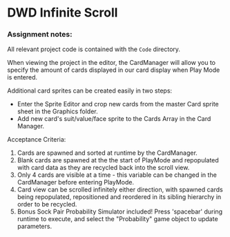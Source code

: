 # DWD Infinite Scroll

### Assignment notes:
 
All relevant project code is contained with the `Code` directory.

When viewing the project in the editor, the CardManager will allow you to specify the amount of cards displayed in our card display when Play Mode is entered.

Additional card sprites can be created easily in two steps:

- Enter the Sprite Editor and crop new cards from the master Card sprite sheet in the Graphics folder.
- Add new card's suit/value/face sprite to the Cards Array in the Card Manager.

Acceptance Criteria:

1. Cards are spawned and sorted at runtime by the CardManager.
2. Blank cards are spawned at the the start of PlayMode and repopulated with card data as they are recycled back into the scroll view.
3. Only 4 cards are visible at a time - this variable can be changed in the CardManager before entering PlayMode.
4. Card view can be scrolled infinitely either direction, with spawned cards being repopulated, repositioned and reordered in its sibling hierarchy in order to be recycled.
5. Bonus Sock Pair Probability Simulator included! Press 'spacebar' during runtime to execute, and select the "Probability" game object to update parameters.
